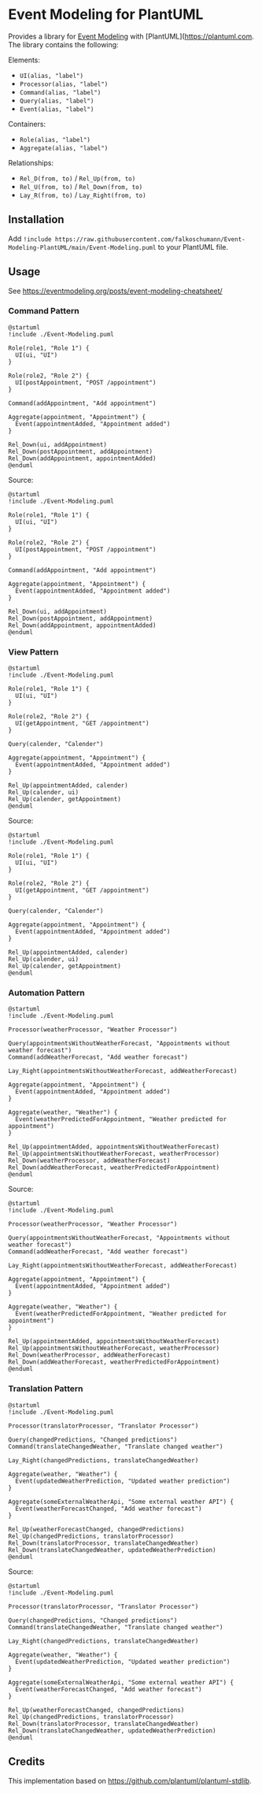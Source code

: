 # Event Modeling for PlantUML

Provides a library for [Event Modeling](https://eventmodeling.org) with
[PlantUML](https://plantuml.com. The library contains the following:

Elements:

- `UI(alias, "label")`
- `Processor(alias, "label")`
- `Command(alias, "label")`
- `Query(alias, "label")`
- `Event(alias, "label")`

Containers:

- `Role(alias, "label")`
- `Aggregate(alias, "label")`

Relationships:

- `Rel_D(from, to)` / `Rel_Up(from, to)`
- `Rel_U(from, to)` / `Rel_Down(from, to)`
- `Lay_R(from, to)` / `Lay_Right(from, to)`

## Installation

Add
`!include https://raw.githubusercontent.com/falkoschumann/Event-Modeling-PlantUML/main/Event-Modeling.puml`
to your PlantUML file.

## Usage

See https://eventmodeling.org/posts/event-modeling-cheatsheet/

### Command Pattern

```plantuml
@startuml
!include ./Event-Modeling.puml

Role(role1, "Role 1") {
  UI(ui, "UI")
}

Role(role2, "Role 2") {
  UI(postAppointment, "POST /appointment")
}

Command(addAppointment, "Add appointment")

Aggregate(appointment, "Appointment") {
  Event(appointmentAdded, "Appointment added")
}

Rel_Down(ui, addAppointment)
Rel_Down(postAppointment, addAppointment)
Rel_Down(addAppointment, appointmentAdded)
@enduml
```

Source:

```
@startuml
!include ./Event-Modeling.puml

Role(role1, "Role 1") {
  UI(ui, "UI")
}

Role(role2, "Role 2") {
  UI(postAppointment, "POST /appointment")
}

Command(addAppointment, "Add appointment")

Aggregate(appointment, "Appointment") {
  Event(appointmentAdded, "Appointment added")
}

Rel_Down(ui, addAppointment)
Rel_Down(postAppointment, addAppointment)
Rel_Down(addAppointment, appointmentAdded)
@enduml
```

### View Pattern

```plantuml
@startuml
!include ./Event-Modeling.puml

Role(role1, "Role 1") {
  UI(ui, "UI")
}

Role(role2, "Role 2") {
  UI(getAppointment, "GET /appointment")
}

Query(calender, "Calender")

Aggregate(appointment, "Appointment") {
  Event(appointmentAdded, "Appointment added")
}

Rel_Up(appointmentAdded, calender)
Rel_Up(calender, ui)
Rel_Up(calender, getAppointment)
@enduml
```

Source:

```
@startuml
!include ./Event-Modeling.puml

Role(role1, "Role 1") {
  UI(ui, "UI")
}

Role(role2, "Role 2") {
  UI(getAppointment, "GET /appointment")
}

Query(calender, "Calender")

Aggregate(appointment, "Appointment") {
  Event(appointmentAdded, "Appointment added")
}

Rel_Up(appointmentAdded, calender)
Rel_Up(calender, ui)
Rel_Up(calender, getAppointment)
@enduml
```

### Automation Pattern

```plantuml
@startuml
!include ./Event-Modeling.puml

Processor(weatherProcessor, "Weather Processor")

Query(appointmentsWithoutWeatherForecast, "Appointments without weather forecast")
Command(addWeatherForecast, "Add weather forecast")

Lay_Right(appointmentsWithoutWeatherForecast, addWeatherForecast)

Aggregate(appointment, "Appointment") {
  Event(appointmentAdded, "Appointment added")
}

Aggregate(weather, "Weather") {
  Event(weatherPredictedForAppointment, "Weather predicted for appointment")
}

Rel_Up(appointmentAdded, appointmentsWithoutWeatherForecast)
Rel_Up(appointmentsWithoutWeatherForecast, weatherProcessor)
Rel_Down(weatherProcessor, addWeatherForecast)
Rel_Down(addWeatherForecast, weatherPredictedForAppointment)
@enduml
```

Source:

```
@startuml
!include ./Event-Modeling.puml

Processor(weatherProcessor, "Weather Processor")

Query(appointmentsWithoutWeatherForecast, "Appointments without weather forecast")
Command(addWeatherForecast, "Add weather forecast")

Lay_Right(appointmentsWithoutWeatherForecast, addWeatherForecast)

Aggregate(appointment, "Appointment") {
  Event(appointmentAdded, "Appointment added")
}

Aggregate(weather, "Weather") {
  Event(weatherPredictedForAppointment, "Weather predicted for appointment")
}

Rel_Up(appointmentAdded, appointmentsWithoutWeatherForecast)
Rel_Up(appointmentsWithoutWeatherForecast, weatherProcessor)
Rel_Down(weatherProcessor, addWeatherForecast)
Rel_Down(addWeatherForecast, weatherPredictedForAppointment)
@enduml
```

### Translation Pattern

```plantuml
@startuml
!include ./Event-Modeling.puml

Processor(translatorProcessor, "Translator Processor")

Query(changedPredictions, "Changed predictions")
Command(translateChangedWeather, "Translate changed weather")

Lay_Right(changedPredictions, translateChangedWeather)

Aggregate(weather, "Weather") {
  Event(updatedWeatherPrediction, "Updated weather prediction")
}

Aggregate(someExternalWeatherApi, "Some external weather API") {
  Event(weatherForecastChanged, "Add weather forecast")
}

Rel_Up(weatherForecastChanged, changedPredictions)
Rel_Up(changedPredictions, translatorProcessor)
Rel_Down(translatorProcessor, translateChangedWeather)
Rel_Down(translateChangedWeather, updatedWeatherPrediction)
@enduml
```

Source:

```
@startuml
!include ./Event-Modeling.puml

Processor(translatorProcessor, "Translator Processor")

Query(changedPredictions, "Changed predictions")
Command(translateChangedWeather, "Translate changed weather")

Lay_Right(changedPredictions, translateChangedWeather)

Aggregate(weather, "Weather") {
  Event(updatedWeatherPrediction, "Updated weather prediction")
}

Aggregate(someExternalWeatherApi, "Some external weather API") {
  Event(weatherForecastChanged, "Add weather forecast")
}

Rel_Up(weatherForecastChanged, changedPredictions)
Rel_Up(changedPredictions, translatorProcessor)
Rel_Down(translatorProcessor, translateChangedWeather)
Rel_Down(translateChangedWeather, updatedWeatherPrediction)
@enduml
```

## Credits

This implementation based on https://github.com/plantuml/plantuml-stdlib.
